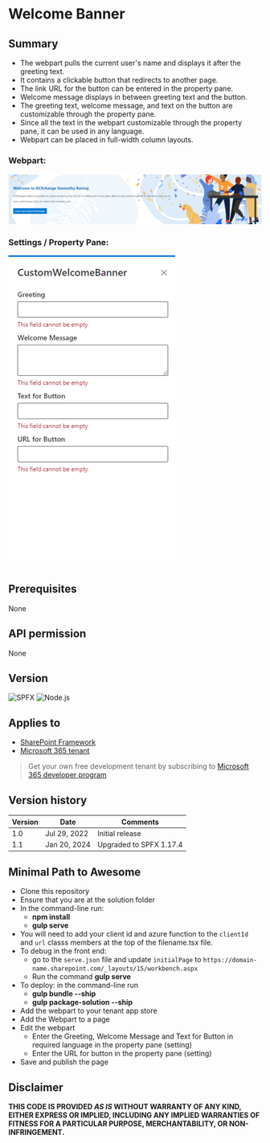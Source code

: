 # Welcome Banner

## Summary

- The webpart pulls the current user's name and displays it after the greeting text.
- It contains a clickable button that redirects to another page.
- The link URL for the button can be entered in the property pane.
- Welcome message displays in between greeting text and the button.
- The greeting text, welcome message, and text on the button are customizable through the property pane. 
- Since all the text in the webpart customizable through the property pane, it can be used in any language.
- Webpart can be placed in full-width column layouts. 

### Webpart:

![Webpart](./src/webparts/customWelcomeBanner/assets/webpart.png)

### Settings / Property Pane:

![Property Pane](./src/webparts/customWelcomeBanner/assets/property_pane.png)

## Prerequisites
None
## API permission
None
## Version 
![SPFX](https://img.shields.io/badge/SPFX-1.17.4-green.svg)
![Node.js](https://img.shields.io/badge/Node.js-v16.13+-green.svg)

## Applies to

- [SharePoint Framework](https://aka.ms/spfx)
- [Microsoft 365 tenant](https://docs.microsoft.com/en-us/sharepoint/dev/spfx/set-up-your-developer-tenant)

> Get your own free development tenant by subscribing to [Microsoft 365 developer program](http://aka.ms/o365devprogram)

## Version history

| Version | Date         | Comments                |
| ------- | ------------ | ----------------------- |
| 1.0     | Jul 29, 2022 | Initial release         |
| 1.1     | Jan 20, 2024 | Upgraded to SPFX 1.17.4 |


## Minimal Path to Awesome

- Clone this repository
- Ensure that you are at the solution folder
- In the command-line run:
  - **npm install**
  - **gulp serve**
- You will need to add your client id and azure function to the `clientId` and `url` classs members at the top of the filename.tsx file.
- To debug in the front end:
  - go to the `serve.json` file and update `initialPage` to `https://domain-name.sharepoint.com/_layouts/15/workbench.aspx`
  - Run the command **gulp serve**
- To deploy: in the command-line run
  - **gulp bundle --ship**
  - **gulp package-solution --ship**
- Add the webpart to your tenant app store
- Add the Webpart to a page
- Edit the webpart
  - Enter the Greeting, Welcome Message and Text for Button in required language in the property pane (setting)
  - Enter the URL for button in the property pane (setting)
- Save and publish the page

## Disclaimer

**THIS CODE IS PROVIDED *AS IS* WITHOUT WARRANTY OF ANY KIND, EITHER EXPRESS OR IMPLIED, INCLUDING ANY IMPLIED WARRANTIES OF FITNESS FOR A PARTICULAR PURPOSE, MERCHANTABILITY, OR NON-INFRINGEMENT.**